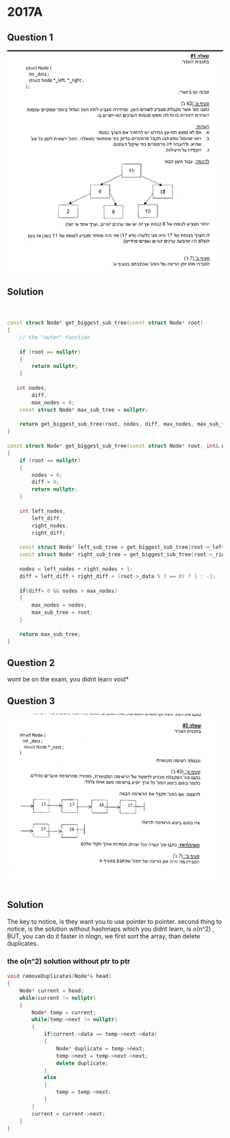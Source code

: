 
# 2017A

## Question 1

![alt text](image.png)

## Solution

```cpp


const struct Node* get_biggest_sub_tree(const struct Node* root)
{
    // the "outer" function

    if (root == nullptr)
    {
        return nullptr;
    }
   
   int nodes,
        diff,
        max_nodes = 0;
    const struct Node* max_sub_tree = nullptr;

    return get_biggest_sub_tree(root, nodes, diff, max_nodes, max_sub_tree);
}

const struct Node* get_biggest_sub_tree(const struct Node* root, int& nodes, int& diff, int& max_nodes, const struct Node* max_sub_tree)
{
    if (root == nullptr)
    {
        nodes = 0;
        diff = 0;
        return nullptr;
    }

    int left_nodes,
        left_diff,
        right_nodes,
        right_diff;

    const struct Node* left_sub_tree = get_biggest_sub_tree(root->_left, left_nodes, left_diff, max_nodes, max_sub_tree);
    const struct Node* right_sub_tree = get_biggest_sub_tree(root->_right, right_nodes, right_diff, max_nodes, max_sub_tree);

    nodes = left_nodes + right_nodes + 1;
    diff = left_diff + right_diff + (root->_data % 2 == 0) ? 1 : -1;

    if(diff> 0 && nodes > max_nodes)
    {
        max_nodes = nodes;
        max_sub_tree = root;
    }

    return max_sub_tree;
}
```

## Question 2

wont be on the exam, you didnt learn void*


## Question 3

![alt text](image-2.png)

## Solution
The key to notice, is they want you to use pointer to pointer.
second thing to notice, is the solution without hashmaps which you didnt learn, is o(n^2) , BUT, you can do it faster in nlogn, we first sort the array, than delete duplicates.

### the o(n^2) solution without ptr to ptr

```cpp
void removeDuplicates(Node*& head)
{
    Node* current = head;
    while(current != nullptr)
    {
        Node* temp = current;
        while(temp->next != nullptr)
        {
            if(current->data == temp->next->data)
            {
                Node* duplicate = temp->next;
                temp->next = temp->next->next;
                delete duplicate;
            }
            else
            {
                temp = temp->next;
            }
        }
        current = current->next;
    }
}
```
